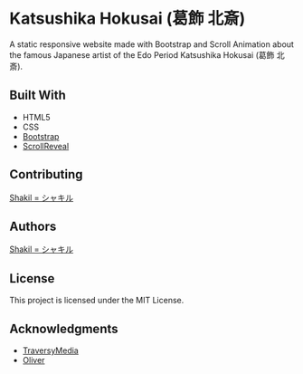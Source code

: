 # Katsushika Hokusai (葛飾 北斎)

A static responsive website made with Bootstrap and Scroll Animation about the famous Japanese artist of the Edo Period Katsushika Hokusai (葛飾 北斎).

## Built With

- HTML5
- CSS
- [Bootstrap](https://getbootstrap.com/)
- [ScrollReveal](https://github.com/scrollreveal/scrollreveal)

## Contributing

[Shakil = シャキル](https://github.com/shakilbinkarim)

## Authors

[Shakil = シャキル](https://github.com/shakilbinkarim)

## License

This project is licensed under the MIT License.

## Acknowledgments

- [TraversyMedia](http://www.traversymedia.com/)
- [Oliver](https://github.com/oliveratgithub)
